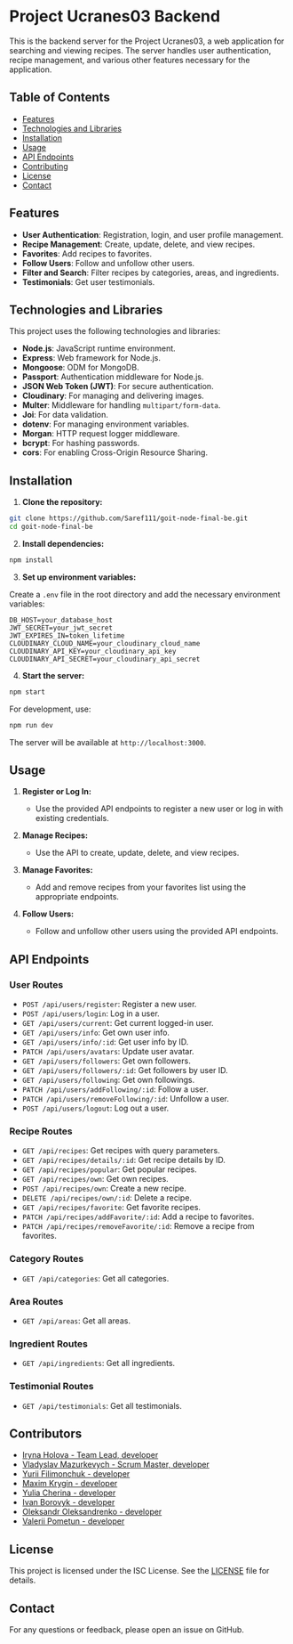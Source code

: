# Project Ucranes03 Backend

This is the backend server for the Project Ucranes03, a web application for searching and viewing recipes. The server handles user authentication, recipe management, and various other features necessary for the application.

## Table of Contents

- [Features](#features)
- [Technologies and Libraries](#technologies-and-libraries)
- [Installation](#installation)
- [Usage](#usage)
- [API Endpoints](#api-endpoints)
- [Contributing](#contributing)
- [License](#license)
- [Contact](#contact)

## Features

- **User Authentication**: Registration, login, and user profile management.
- **Recipe Management**: Create, update, delete, and view recipes.
- **Favorites**: Add recipes to favorites.
- **Follow Users**: Follow and unfollow other users.
- **Filter and Search**: Filter recipes by categories, areas, and ingredients.
- **Testimonials**: Get user testimonials.

## Technologies and Libraries

This project uses the following technologies and libraries:

- **Node.js**: JavaScript runtime environment.
- **Express**: Web framework for Node.js.
- **Mongoose**: ODM for MongoDB.
- **Passport**: Authentication middleware for Node.js.
- **JSON Web Token (JWT)**: For secure authentication.
- **Cloudinary**: For managing and delivering images.
- **Multer**: Middleware for handling `multipart/form-data`.
- **Joi**: For data validation.
- **dotenv**: For managing environment variables.
- **Morgan**: HTTP request logger middleware.
- **bcrypt**: For hashing passwords.
- **cors**: For enabling Cross-Origin Resource Sharing.

## Installation

1. **Clone the repository:**
```sh
git clone https://github.com/Saref111/goit-node-final-be.git
cd goit-node-final-be
```

2. **Install dependencies:**
```sh
npm install
```

3. **Set up environment variables:**

Create a `.env` file in the root directory and add the necessary environment variables:
```env
DB_HOST=your_database_host
JWT_SECRET=your_jwt_secret
JWT_EXPIRES_IN=token_lifetime
CLOUDINARY_CLOUD_NAME=your_cloudinary_cloud_name
CLOUDINARY_API_KEY=your_cloudinary_api_key
CLOUDINARY_API_SECRET=your_cloudinary_api_secret
```

4. **Start the server:**
```sh
npm start
```

For development, use:
```sh
npm run dev
```

The server will be available at `http://localhost:3000`.

## Usage

1. **Register or Log In:**
    - Use the provided API endpoints to register a new user or log in with existing credentials.

2. **Manage Recipes:**
    - Use the API to create, update, delete, and view recipes.

3. **Manage Favorites:**
    - Add and remove recipes from your favorites list using the appropriate endpoints.

4. **Follow Users:**
    - Follow and unfollow other users using the provided API endpoints.

## API Endpoints

### User Routes

- `POST /api/users/register`: Register a new user.
- `POST /api/users/login`: Log in a user.
- `GET /api/users/current`: Get current logged-in user.
- `GET /api/users/info`: Get own user info.
- `GET /api/users/info/:id`: Get user info by ID.
- `PATCH /api/users/avatars`: Update user avatar.
- `GET /api/users/followers`: Get own followers.
- `GET /api/users/followers/:id`: Get followers by user ID.
- `GET /api/users/following`: Get own followings.
- `PATCH /api/users/addFollowing/:id`: Follow a user.
- `PATCH /api/users/removeFollowing/:id`: Unfollow a user.
- `POST /api/users/logout`: Log out a user.

### Recipe Routes

- `GET /api/recipes`: Get recipes with query parameters.
- `GET /api/recipes/details/:id`: Get recipe details by ID.
- `GET /api/recipes/popular`: Get popular recipes.
- `GET /api/recipes/own`: Get own recipes.
- `POST /api/recipes/own`: Create a new recipe.
- `DELETE /api/recipes/own/:id`: Delete a recipe.
- `GET /api/recipes/favorite`: Get favorite recipes.
- `PATCH /api/recipes/addFavorite/:id`: Add a recipe to favorites.
- `PATCH /api/recipes/removeFavorite/:id`: Remove a recipe from favorites.

### Category Routes

- `GET /api/categories`: Get all categories.

### Area Routes

- `GET /api/areas`: Get all areas.

### Ingredient Routes

- `GET /api/ingredients`: Get all ingredients.

### Testimonial Routes

- `GET /api/testimonials`: Get all testimonials.

## Contributors

- [Iryna Holova - Team Lead, developer](https://github.com/Iryna-Holova)
- [Vladyslav Mazurkevych - Scrum Master, developer](https://github.com/mazurkevych30)
- [Yurii Filimonchuk - developer](https://github.com/filimon4uck)
- [Maxim Krygin - developer](https://github.com/Maxus94)
- [Yulia Cherina - developer](https://github.com/dianatima)
- [Ivan Borovyk - developer](https://github.com/Saref111)
- [Oleksandr Oleksandrenko - developer](https://github.com/lexandr10)
- [Valerii Pometun - developer](https://github.com/Valerii2022)

## License

This project is licensed under the ISC License. See the [LICENSE](LICENSE) file for details.

## Contact

For any questions or feedback, please open an issue on GitHub.